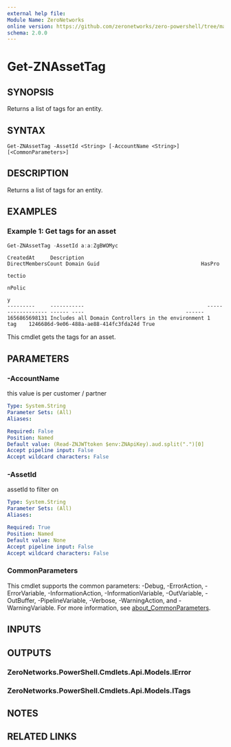 ```yaml
---
external help file:
Module Name: ZeroNetworks
online version: https://github.com/zeronetworks/zero-powershell/tree/master/src/help/zeronetworks/get-znassettag
schema: 2.0.0
---
```


# Get-ZNAssetTag

## SYNOPSIS
Returns a list of tags for an entity.

## SYNTAX

```
Get-ZNAssetTag -AssetId <String> [-AccountName <String>] [<CommonParameters>]
```

## DESCRIPTION
Returns a list of tags for an entity.

## EXAMPLES

### Example 1: Get tags for an asset
```powershell
Get-ZNAssetTag -AssetId a:a:ZgBWOMyc
```

```output
CreatedAt     Description                                        DirectMembersCount Domain Guid                                 HasPro
                                                                                                                                tectio
                                                                                                                                nPolic
                                                                                                                                y
---------     -----------                                        ------------------ ------ ----                                 ------
1656865698131 Includes all Domain Controllers in the environment 1                  tag    1246686d-9e06-488a-ae88-414fc3fda24d True 
```

This cmdlet gets the tags for an asset.

## PARAMETERS

### -AccountName
this value is per customer / partner

```yaml
Type: System.String
Parameter Sets: (All)
Aliases:

Required: False
Position: Named
Default value: (Read-ZNJWTtoken $env:ZNApiKey).aud.split(".")[0]
Accept pipeline input: False
Accept wildcard characters: False
```

### -AssetId
assetId to filter on

```yaml
Type: System.String
Parameter Sets: (All)
Aliases:

Required: True
Position: Named
Default value: None
Accept pipeline input: False
Accept wildcard characters: False
```

### CommonParameters
This cmdlet supports the common parameters: -Debug, -ErrorAction, -ErrorVariable, -InformationAction, -InformationVariable, -OutVariable, -OutBuffer, -PipelineVariable, -Verbose, -WarningAction, and -WarningVariable. For more information, see [about_CommonParameters](http://go.microsoft.com/fwlink/?LinkID=113216).

## INPUTS

## OUTPUTS

### ZeroNetworks.PowerShell.Cmdlets.Api.Models.IError

### ZeroNetworks.PowerShell.Cmdlets.Api.Models.ITags

## NOTES

## RELATED LINKS

